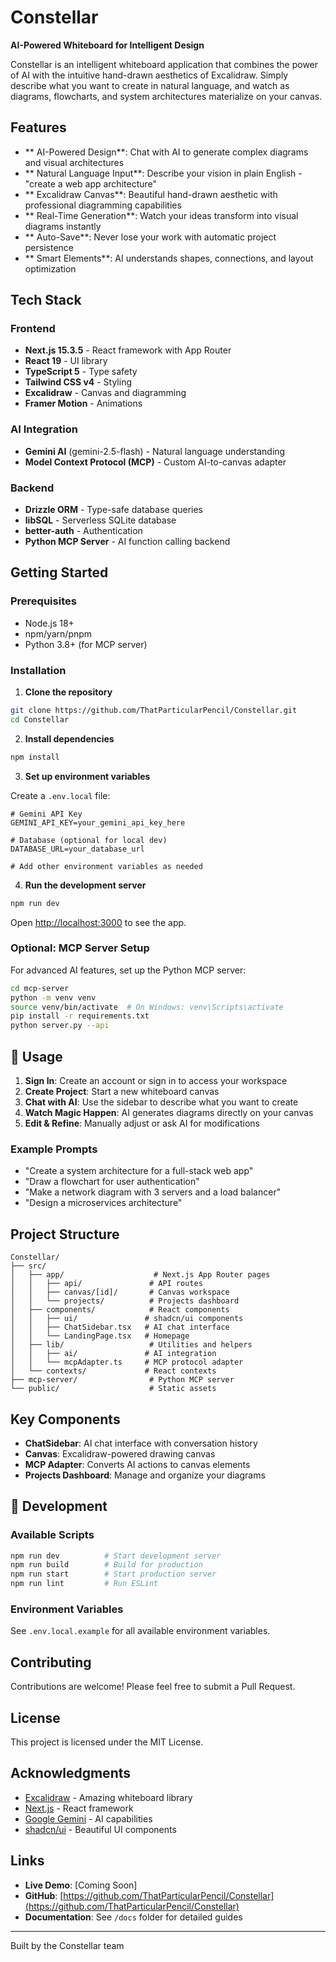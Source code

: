 # Constellar

**AI-Powered Whiteboard for Intelligent Design**

Constellar is an intelligent whiteboard application that combines the power of AI with the intuitive hand-drawn aesthetics of Excalidraw. Simply describe what you want to create in natural language, and watch as diagrams, flowcharts, and system architectures materialize on your canvas.

## Features

- ** AI-Powered Design**: Chat with AI to generate complex diagrams and visual architectures
- ** Natural Language Input**: Describe your vision in plain English - "create a web app architecture"
- ** Excalidraw Canvas**: Beautiful hand-drawn aesthetic with professional diagramming capabilities
- ** Real-Time Generation**: Watch your ideas transform into visual diagrams instantly
- ** Auto-Save**: Never lose your work with automatic project persistence
- ** Smart Elements**: AI understands shapes, connections, and layout optimization

## Tech Stack

### Frontend
- **Next.js 15.3.5** - React framework with App Router
- **React 19** - UI library
- **TypeScript 5** - Type safety
- **Tailwind CSS v4** - Styling
- **Excalidraw** - Canvas and diagramming
- **Framer Motion** - Animations

### AI Integration
- **Gemini AI** (gemini-2.5-flash) - Natural language understanding
- **Model Context Protocol (MCP)** - Custom AI-to-canvas adapter

### Backend
- **Drizzle ORM** - Type-safe database queries
- **libSQL** - Serverless SQLite database
- **better-auth** - Authentication
- **Python MCP Server** - AI function calling backend

##  Getting Started

### Prerequisites
- Node.js 18+
- npm/yarn/pnpm
- Python 3.8+ (for MCP server)

### Installation

1. **Clone the repository**
```bash
git clone https://github.com/ThatParticularPencil/Constellar.git
cd Constellar
```

2. **Install dependencies**
```bash
npm install
```

3. **Set up environment variables**

Create a `.env.local` file:
```env
# Gemini API Key
GEMINI_API_KEY=your_gemini_api_key_here

# Database (optional for local dev)
DATABASE_URL=your_database_url

# Add other environment variables as needed
```

4. **Run the development server**
```bash
npm run dev
```

Open [http://localhost:3000](http://localhost:3000) to see the app.

### Optional: MCP Server Setup

For advanced AI features, set up the Python MCP server:

```bash
cd mcp-server
python -m venv venv
source venv/bin/activate  # On Windows: venv\Scripts\activate
pip install -r requirements.txt
python server.py --api
```

## 📖 Usage

1. **Sign In**: Create an account or sign in to access your workspace
2. **Create Project**: Start a new whiteboard canvas
3. **Chat with AI**: Use the sidebar to describe what you want to create
4. **Watch Magic Happen**: AI generates diagrams directly on your canvas
5. **Edit & Refine**: Manually adjust or ask AI for modifications

### Example Prompts

- "Create a system architecture for a full-stack web app"
- "Draw a flowchart for user authentication"
- "Make a network diagram with 3 servers and a load balancer"
- "Design a microservices architecture"

## Project Structure

```
Constellar/
├── src/
│   ├── app/                    # Next.js App Router pages
│   │   ├── api/               # API routes
│   │   ├── canvas/[id]/       # Canvas workspace
│   │   └── projects/          # Projects dashboard
│   ├── components/            # React components
│   │   ├── ui/               # shadcn/ui components
│   │   ├── ChatSidebar.tsx   # AI chat interface
│   │   └── LandingPage.tsx   # Homepage
│   ├── lib/                   # Utilities and helpers
│   │   ├── ai/               # AI integration
│   │   └── mcpAdapter.ts     # MCP protocol adapter
│   └── contexts/             # React contexts
├── mcp-server/                # Python MCP server
└── public/                    # Static assets
```

## Key Components

- **ChatSidebar**: AI chat interface with conversation history
- **Canvas**: Excalidraw-powered drawing canvas
- **MCP Adapter**: Converts AI actions to canvas elements
- **Projects Dashboard**: Manage and organize your diagrams

## 🔧 Development

### Available Scripts

```bash
npm run dev          # Start development server
npm run build        # Build for production
npm run start        # Start production server
npm run lint         # Run ESLint
```

### Environment Variables

See `.env.local.example` for all available environment variables.

## Contributing

Contributions are welcome! Please feel free to submit a Pull Request.

## License

This project is licensed under the MIT License.

## Acknowledgments

- [Excalidraw](https://excalidraw.com/) - Amazing whiteboard library
- [Next.js](https://nextjs.org/) - React framework
- [Google Gemini](https://deepmind.google/technologies/gemini/) - AI capabilities
- [shadcn/ui](https://ui.shadcn.com/) - Beautiful UI components

## Links

- **Live Demo**: [Coming Soon]
- **GitHub**: [https://github.com/ThatParticularPencil/Constellar](https://github.com/ThatParticularPencil/Constellar)
- **Documentation**: See `/docs` folder for detailed guides

---

Built by the Constellar team
